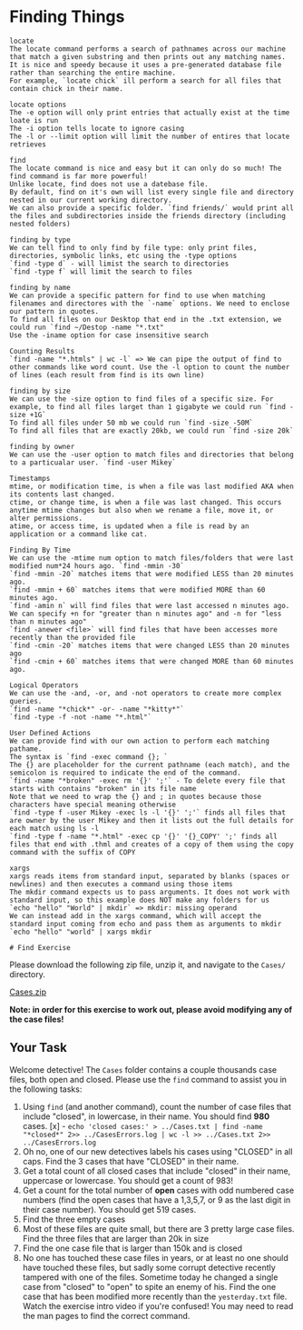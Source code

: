 # Finding Things

	locate
	The locate command performs a search of pathnames across our machine that match a given substring and then prints out any matching names.
	It is nice and speedy because it uses a pre-generated database file rather than searching the entire machine.
	For example, `locate chick` ill perform a search for all files that contain chick in their name.
	
	locate options
	The -e option will only print entries that actually exist at the time loate is run
	The -i option tells locate to ignore casing
	The -l or --limit option will limit the number of entires that locate retrieves

	find
	The locate command is nice and easy but it can only do so much! The find command is far more powerful!
	Unlike locate, find does not use a datebase file.
	By default, find on it's own will list every single file and directory nested in our current working directory.
	We can also provide a specific folder. `find friends/` would print all the files and subdirectories inside the friends directory (including nested folders)

	finding by type
	We can tell find to only find by file type: only print files, directories, symbolic links, etc using the -type options
	`find -type d` - will limist the search to directories
	`find -type f` will limit the search to files

	finding by name
	We can provide a specific pattern for find to use when matching filenames and directores with the `-name` options. We need to enclose our pattern in quotes.
	To find all files on our Desktop that end in the .txt extension, we could run `find ~/Destop -name "*.txt"
	Use the -iname option for case insensitive search

	Counting Results
	`find -name "*.htmls" | wc -l` => We can pipe the output of find to other commands like word count. Use the -l option to count the number of lines (each result from find is its own line)
	
	finding by size
	We can use the -size option to find files of a specific size. For example, to find all files larget than 1 gigabyte we could run `find -size +1G`
	To find all files under 50 mb we could run `find -size -50M`
	To find all files that are exactly 20kb, we could run `find -size 20k`

	finding by owner
	We can use the -user option to match files and directories that belong to a particualar user. `find -user Mikey`

	Timestamps
	mtime, or modification time, is when a file was last modified AKA when its contents last changed.
	ctime, or change time, is when a file was last changed. This occurs anytime mtime changes but also when we rename a file, move it, or alter permissions.
	atime, or access time, is updated when a file is read by an application or a command like cat.

	Finding By Time
	We can use the -mtime num option to match files/folders that were last modified num*24 hours ago. `find -mmin -30`
	`find -mmin -20` matches items that were modified LESS than 20 minutes ago.
	`find -mmin + 60` matches items that were modified MORE than 60 minutes ago.
	`find -amin n` will find files that were last accessed n minutes ago. We can specify +n for "greater than n minutes ago" and -n for "less than n minutes ago"
	`find -anewer <file>` will find files that have been accesses more recently than the provided file
	`find -cmin -20` matches items that were changed LESS than 20 minutes ago
	`find -cmin + 60` matches items that were changed MORE than 60 minutes ago.

	Logical Operators
	We can use the -and, -or, and -not operators to create more complex queries.
	`find -name "*chick*" -or- -name "*kitty*"`
	`find -type -f -not -name "*.html"`

	User Defined Actions
	We can provide find with our own action to perform each matching pathame.
	The syntax is `find -exec command {}; `
	The {} are placeholder for the current pathname (each match), and the semicolon is required to indicate the end of the command.
	`find -name "*broken" -exec rm '{}' ';'` - To delete every file that starts with contains "broken" in its file name
	Note that we need to wrap the {} and ; in quotes because those characters have special meaning otherwise
	`find -type f -user Mikey -exec ls -l '{}' ';'` finds all files that are owner by the user Mikey and then it lists out the full details for each match using ls -l
	`find -type f -name "*.html" -exec cp '{}' '{}_COPY' ';' finds all files that end with .thml and creates of a copy of them using the copy command with the suffix of COPY

	xargs
	xargs reads items from standard input, separated by blanks (spaces or newlines) and then executes a command using those items
	The mkdir command expects us to pass arguments. It does not work with standard input, so this example does NOT make any folders for us
	`echo "hello" "World" | mkdir` => mkdir: missing operand
	We can instead add in the xargs command, which will accept the standard input coming from echo and pass them as arguments to mkdir
	`echo "hello" "world" | xargs mkdir

	# Find Exercise

Please download the following zip file, unzip it, and navigate to the `Cases/` directory.

[Cases.zip](https://s3-us-west-2.amazonaws.com/secure.notion-static.com/06091973-41ef-4e9f-bcf8-e3f2701d43f3/Cases.zip)

**Note: in order for this exercise to work out, please avoid modifying any of the case files!**

## Your Task

Welcome detective! The `Cases` folder contains a couple thousands case files, both open and closed.  Please use the `find` command to assist you in the following tasks:

1. Using `find` (and another command), count the number of case files that include "closed", in lowercase, in their name. You should find **980** cases. [x] - `echo 'closed cases:' > ../Cases.txt | find -name "*closed*" 2>> ../CasesErrors.log | wc -l >> ../Cases.txt 2>> ../CasesErrors.log`
2. Oh no, one of our new detectives labels his cases using "CLOSED" in all caps.  Find the 3 cases that have "CLOSED" in their name.
3. Get a total count of all closed cases that include "closed" in their name, uppercase or lowercase.   You should get a count of 983!
4. Get a count for the total number of **open** cases with odd numbered case numbers (find the open cases that have a 1,3,5,7, or 9 as the last digit in their case number).  You should get 519 cases.
5. Find the three empty cases
6. Most of these files are quite small, but there are 3 pretty large case files.  Find the three files that are larger than 20k in size
7. Find the one case file that is larger than 150k and is closed
8. No one has touched these case files in years, or at least no one should have touched these files, but sadly some corrupt detective recently tampered with one of the files.  Sometime today he changed a single case from "closed" to "open" to spite an enemy of his.   Find the one case that has been modified more recently than the `yesterday.txt` file.  Watch the exercise intro video if you're confused!   You may need to read the man pages to find the correct command.
